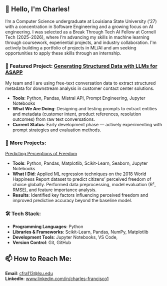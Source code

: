 ## 👋 Hello, I'm Charles!

I’m a Computer Science undergraduate at Louisiana State University (’27) with a concentration in Software Engineering and a growing focus on AI engineering. I was selected as a Break Through Tech AI Fellow at Cornell Tech (2025–2026), where I’m advancing my skills in machine learning through coursework, experiential projects, and industry collaboration. I'm actively building a portfolio of projects in ML/AI and am seeking opportunities to apply these skills through an internship.


### 🎯 Featured Project: [Generating Structured Data with LLMs for ASAPP](https://github.com/Samay30/ASAPP-Fall-AI-Studio-Project)
My team and I are using free-text conversation data to extract structured metadata for downstream analysis in customer contact center solutions.

- **Tools**: Python, Pandas, Mistral API, Prompt Engineering, Jupyter Notebooks
- **What We Are Doing**: Designing and testing prompts to extract entities and metadata (customer intent, product references, resolution outcomes) from raw text conversations.
- **Current Status**: Early development phase — actively experimenting with prompt strategies and evaluation methods.


### 🚀 More Projects:
[Predicting Perceptions of Freedom](https://github.com/Charles-Francisco/BreakThroughTech-ML-Capstone)
   - **Tools**: Python, Pandas, Matplotlib, Scikit-Learn, Seaborn, Jupyter Notebooks
   - **What I Did**: Applied ML regression techniques on the 2018 World Happiness Report dataset to predict citizens’ perceived freedom of choice globally. Performed data preprocessing, model evaluation (R², RMSE), and feature importance analysis.
   - **Results**: Identified key factors influencing perceived freedom and improved predictive accuracy beyond the baseline model.
  
     
### 🛠 Tech Stack:
- **Programming Languages**: Python
- **Libraries & Frameworks**: Scikit-Learn, Pandas, NumPy, Matplotlib
- **Development Tools**: Jupyter Notebooks, VS Code,
- **Version Control**: Git, GitHub


## 📫 How to Reach Me:
**Email**: cfra113@lsu.edu  
**LinkedIn**: www.linkedin.com/in/charles-francisco1
<!--
**Charles-Francisco/Charles-Francisco** is a ✨ _special_ ✨ repository because its `README.md` (this file) appears on your GitHub profile.

Here are some ideas to get you started:

- 🔭 I’m currently working on ...
- 🌱 I’m currently learning ...
- 👯 I’m looking to collaborate on ...
- 🤔 I’m looking for help with ...
- 💬 Ask me about ...
- 📫 How to reach me: ...
- 😄 Pronouns: ...
- ⚡ Fun fact: ...
-->
